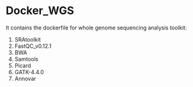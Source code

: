 # Docker_WGS

It contains the dockerfile for whole genome sequencing analysis toolkit:
1. SRAtoolkit
2. FastQC_v0.12.1
3. BWA
4. Samtools
5. Picard
6. GATK-4.4.0
7. Annovar
